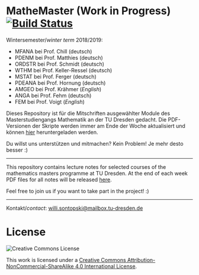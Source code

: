 # MatheMaster (Work in Progress) [![Build Status](https://travis-ci.com/LostInDarkMath/MatheMaster.svg?branch=master)](https://travis-ci.com/LostInDarkMath/MatheMaster)

Wintersemester/*winter term* 2018/2019:
- MFANA bei Prof. Chill (deutsch)
- PDENM bei Prof. Matthies (deutsch)
- ORDSTR bei Prof. Schmidt (deutsch)
- WTHM bei Prof. Keller-Ressel (deutsch)
- MSTAT bei Prof. Ferger (deutsch)
- PDEANA bei Prof. Hornung (deutsch)
- AMGEO bei Prof. Krähmer (*English*)
- ANGA bei Prof. Fehm (deutsch)
- FEM bei Prof. Voigt (*English*)

Dieses Repository ist für die Mitschriften ausgewählter Module des Masterstudiengangs Mathematik an der TU Dresden gedacht.
Die PDF-Versionen der Skripte werden immer am Ende der Woche aktualisiert und können [hier](https://github.com/LostInDarkMath/MatheMaster/releases/latest) heruntergeladen werden.



Du willst uns unterstützen und mitmachen? Kein Problem! Je mehr desto besser :)

---

This repository contains lecture notes for selected courses of the mathematics masters programme at TU Dresden.
At the end of each week PDF files for all notes will be released [here](https://github.com/LostInDarkMath/MatheMaster/releases/latest).


Feel free to join us if you want to take part in the project! :)

---

Kontakt/*contact*: willi.sontopski@mailbox.tu-dresden.de
 
# License

![Creative Commons License](https://i.creativecommons.org/l/by-nc-sa/4.0/88x31.png)

This work is licensed under a
[Creative Commons Attribution-NonCommercial-ShareAlike 4.0 International License](http://creativecommons.org/licenses/by-nc-sa/4.0/).
